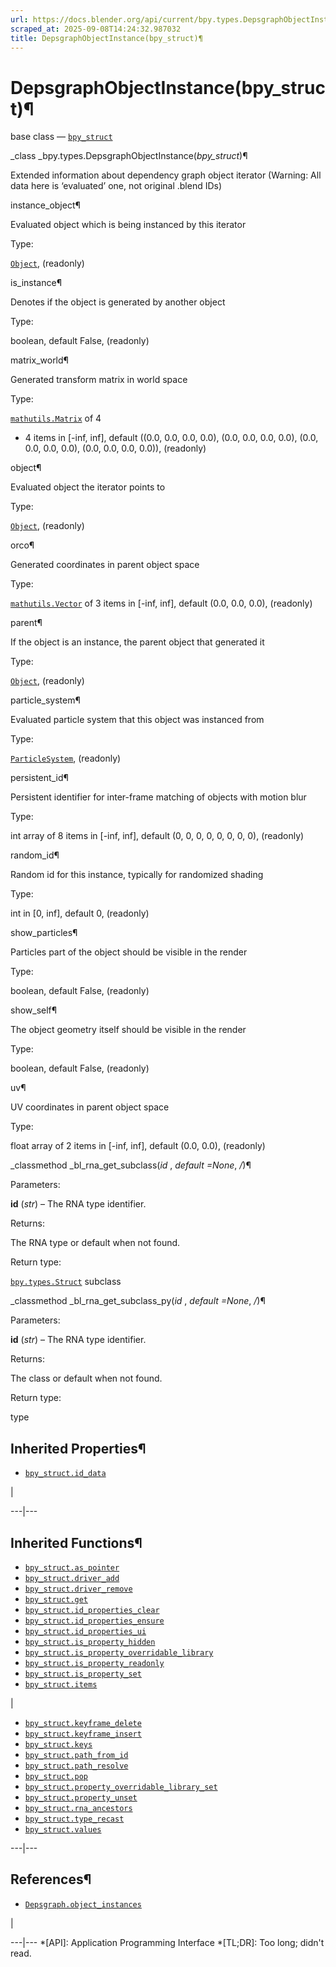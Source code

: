 ```yaml
---
url: https://docs.blender.org/api/current/bpy.types.DepsgraphObjectInstance.html
scraped_at: 2025-09-08T14:24:32.987032
title: DepsgraphObjectInstance(bpy_struct)¶
---
```


# DepsgraphObjectInstance(bpy_struct)¶  
  
base class — [`bpy_struct`](bpy.types.bpy_struct.html#bpy.types.bpy_struct
"bpy.types.bpy_struct")

_class _bpy.types.DepsgraphObjectInstance(_bpy_struct_)¶

    

Extended information about dependency graph object iterator (Warning: All data
here is ‘evaluated’ one, not original .blend IDs)

instance_object¶

    

Evaluated object which is being instanced by this iterator

Type:

    

[`Object`](bpy.types.Object.html#bpy.types.Object "bpy.types.Object"),
(readonly)

is_instance¶

    

Denotes if the object is generated by another object

Type:

    

boolean, default False, (readonly)

matrix_world¶

    

Generated transform matrix in world space

Type:

    

[`mathutils.Matrix`](mathutils.html#mathutils.Matrix "mathutils.Matrix") of 4
* 4 items in [-inf, inf], default ((0.0, 0.0, 0.0, 0.0), (0.0, 0.0, 0.0, 0.0),
(0.0, 0.0, 0.0, 0.0), (0.0, 0.0, 0.0, 0.0)), (readonly)

object¶

    

Evaluated object the iterator points to

Type:

    

[`Object`](bpy.types.Object.html#bpy.types.Object "bpy.types.Object"),
(readonly)

orco¶

    

Generated coordinates in parent object space

Type:

    

[`mathutils.Vector`](mathutils.html#mathutils.Vector "mathutils.Vector") of 3
items in [-inf, inf], default (0.0, 0.0, 0.0), (readonly)

parent¶

    

If the object is an instance, the parent object that generated it

Type:

    

[`Object`](bpy.types.Object.html#bpy.types.Object "bpy.types.Object"),
(readonly)

particle_system¶

    

Evaluated particle system that this object was instanced from

Type:

    

[`ParticleSystem`](bpy.types.ParticleSystem.html#bpy.types.ParticleSystem
"bpy.types.ParticleSystem"), (readonly)

persistent_id¶

    

Persistent identifier for inter-frame matching of objects with motion blur

Type:

    

int array of 8 items in [-inf, inf], default (0, 0, 0, 0, 0, 0, 0, 0),
(readonly)

random_id¶

    

Random id for this instance, typically for randomized shading

Type:

    

int in [0, inf], default 0, (readonly)

show_particles¶

    

Particles part of the object should be visible in the render

Type:

    

boolean, default False, (readonly)

show_self¶

    

The object geometry itself should be visible in the render

Type:

    

boolean, default False, (readonly)

uv¶

    

UV coordinates in parent object space

Type:

    

float array of 2 items in [-inf, inf], default (0.0, 0.0), (readonly)

_classmethod _bl_rna_get_subclass(_id_ , _default =None_, _/_)¶

    

Parameters:

    

**id** (_str_) – The RNA type identifier.

Returns:

    

The RNA type or default when not found.

Return type:

    

[`bpy.types.Struct`](bpy.types.Struct.html#bpy.types.Struct
"bpy.types.Struct") subclass

_classmethod _bl_rna_get_subclass_py(_id_ , _default =None_, _/_)¶

    

Parameters:

    

**id** (_str_) – The RNA type identifier.

Returns:

    

The class or default when not found.

Return type:

    

type

## Inherited Properties¶

  * [`bpy_struct.id_data`](bpy.types.bpy_struct.html#bpy.types.bpy_struct.id_data "bpy.types.bpy_struct.id_data")

|

  
---|---  
  
## Inherited Functions¶

  * [`bpy_struct.as_pointer`](bpy.types.bpy_struct.html#bpy.types.bpy_struct.as_pointer "bpy.types.bpy_struct.as_pointer")
  * [`bpy_struct.driver_add`](bpy.types.bpy_struct.html#bpy.types.bpy_struct.driver_add "bpy.types.bpy_struct.driver_add")
  * [`bpy_struct.driver_remove`](bpy.types.bpy_struct.html#bpy.types.bpy_struct.driver_remove "bpy.types.bpy_struct.driver_remove")
  * [`bpy_struct.get`](bpy.types.bpy_struct.html#bpy.types.bpy_struct.get "bpy.types.bpy_struct.get")
  * [`bpy_struct.id_properties_clear`](bpy.types.bpy_struct.html#bpy.types.bpy_struct.id_properties_clear "bpy.types.bpy_struct.id_properties_clear")
  * [`bpy_struct.id_properties_ensure`](bpy.types.bpy_struct.html#bpy.types.bpy_struct.id_properties_ensure "bpy.types.bpy_struct.id_properties_ensure")
  * [`bpy_struct.id_properties_ui`](bpy.types.bpy_struct.html#bpy.types.bpy_struct.id_properties_ui "bpy.types.bpy_struct.id_properties_ui")
  * [`bpy_struct.is_property_hidden`](bpy.types.bpy_struct.html#bpy.types.bpy_struct.is_property_hidden "bpy.types.bpy_struct.is_property_hidden")
  * [`bpy_struct.is_property_overridable_library`](bpy.types.bpy_struct.html#bpy.types.bpy_struct.is_property_overridable_library "bpy.types.bpy_struct.is_property_overridable_library")
  * [`bpy_struct.is_property_readonly`](bpy.types.bpy_struct.html#bpy.types.bpy_struct.is_property_readonly "bpy.types.bpy_struct.is_property_readonly")
  * [`bpy_struct.is_property_set`](bpy.types.bpy_struct.html#bpy.types.bpy_struct.is_property_set "bpy.types.bpy_struct.is_property_set")
  * [`bpy_struct.items`](bpy.types.bpy_struct.html#bpy.types.bpy_struct.items "bpy.types.bpy_struct.items")

|

  * [`bpy_struct.keyframe_delete`](bpy.types.bpy_struct.html#bpy.types.bpy_struct.keyframe_delete "bpy.types.bpy_struct.keyframe_delete")
  * [`bpy_struct.keyframe_insert`](bpy.types.bpy_struct.html#bpy.types.bpy_struct.keyframe_insert "bpy.types.bpy_struct.keyframe_insert")
  * [`bpy_struct.keys`](bpy.types.bpy_struct.html#bpy.types.bpy_struct.keys "bpy.types.bpy_struct.keys")
  * [`bpy_struct.path_from_id`](bpy.types.bpy_struct.html#bpy.types.bpy_struct.path_from_id "bpy.types.bpy_struct.path_from_id")
  * [`bpy_struct.path_resolve`](bpy.types.bpy_struct.html#bpy.types.bpy_struct.path_resolve "bpy.types.bpy_struct.path_resolve")
  * [`bpy_struct.pop`](bpy.types.bpy_struct.html#bpy.types.bpy_struct.pop "bpy.types.bpy_struct.pop")
  * [`bpy_struct.property_overridable_library_set`](bpy.types.bpy_struct.html#bpy.types.bpy_struct.property_overridable_library_set "bpy.types.bpy_struct.property_overridable_library_set")
  * [`bpy_struct.property_unset`](bpy.types.bpy_struct.html#bpy.types.bpy_struct.property_unset "bpy.types.bpy_struct.property_unset")
  * [`bpy_struct.rna_ancestors`](bpy.types.bpy_struct.html#bpy.types.bpy_struct.rna_ancestors "bpy.types.bpy_struct.rna_ancestors")
  * [`bpy_struct.type_recast`](bpy.types.bpy_struct.html#bpy.types.bpy_struct.type_recast "bpy.types.bpy_struct.type_recast")
  * [`bpy_struct.values`](bpy.types.bpy_struct.html#bpy.types.bpy_struct.values "bpy.types.bpy_struct.values")

  
---|---  
  
## References¶

  * [`Depsgraph.object_instances`](bpy.types.Depsgraph.html#bpy.types.Depsgraph.object_instances "bpy.types.Depsgraph.object_instances")

|

  
---|---
  *[API]: Application Programming Interface
  *[TL;DR]: Too long; didn't read.

